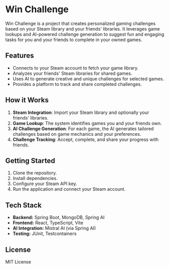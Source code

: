 # Win Challenge

Win Challenge is a project that creates personalized gaming challenges based on your Steam library and your friends' libraries. It leverages game lookups and AI-powered challenge generation to suggest fun and engaging tasks for you and your friends to complete in your owned games.

## Features

- Connects to your Steam account to fetch your game library.
- Analyzes your friends' Steam libraries for shared games.
- Uses AI to generate creative and unique challenges for selected games.
- Provides a platform to track and share completed challenges.

## How it Works

1. **Steam Integration**: Import your Steam library and optionally your friends' libraries.
2. **Game Lookup**: The system identifies games you and your friends own.
3. **AI Challenge Generation**: For each game, the AI generates tailored challenges based on game mechanics and your preferences.
4. **Challenge Tracking**: Accept, complete, and share your progress with friends.

## Getting Started

1. Clone the repository.
2. Install dependencies.
3. Configure your Steam API key.
4. Run the application and connect your Steam account.

## Tech Stack

- **Backend:** Spring Boot, MongoDB, Spring AI
- **Frontend:** React, TypeScript, Vite
- **AI Integration:** Mistral AI (via Spring AI)
- **Testing:** JUnit, Testcontainers

## License

MIT License


